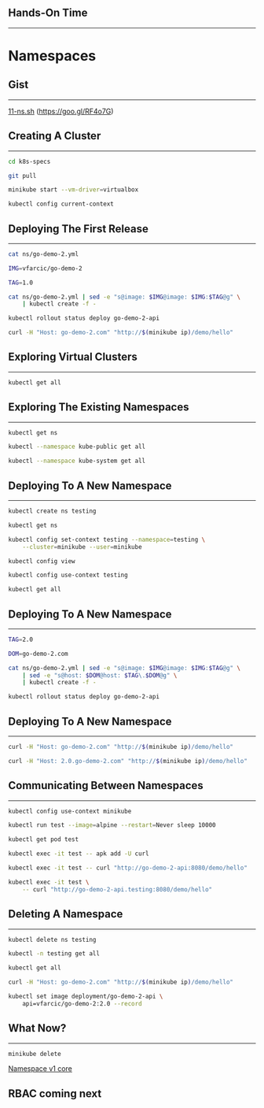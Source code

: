 ## Hands-On Time

---

# Namespaces


## Gist

---

[11-ns.sh](https://gist.github.com/6e0a03df4c64a9248fbb68673c1ab719) (https://goo.gl/RF4o7G)


## Creating A Cluster

---

```bash
cd k8s-specs

git pull

minikube start --vm-driver=virtualbox

kubectl config current-context
```


## Deploying The First Release

---

```bash
cat ns/go-demo-2.yml

IMG=vfarcic/go-demo-2

TAG=1.0

cat ns/go-demo-2.yml | sed -e "s@image: $IMG@image: $IMG:$TAG@g" \
    | kubectl create -f -

kubectl rollout status deploy go-demo-2-api

curl -H "Host: go-demo-2.com" "http://$(minikube ip)/demo/hello"
```


## Exploring Virtual Clusters

---

```bash
kubectl get all
```


<!-- .slide: data-background="img/go-demo-2.png" data-background-size="contain" -->


## Exploring The Existing Namespaces

---

```bash
kubectl get ns
```


<!-- .slide: data-background="img/default-ns.png" data-background-size="contain" -->


```bash
kubectl --namespace kube-public get all

kubectl --namespace kube-system get all
```


<!-- .slide: data-background="img/kube-system-ns.png" data-background-size="contain" -->


## Deploying To A New Namespace

---

```bash
kubectl create ns testing

kubectl get ns

kubectl config set-context testing --namespace=testing \
    --cluster=minikube --user=minikube

kubectl config view

kubectl config use-context testing

kubectl get all
```


## Deploying To A New Namespace

---

```bash
TAG=2.0

DOM=go-demo-2.com

cat ns/go-demo-2.yml | sed -e "s@image: $IMG@image: $IMG:$TAG@g" \
    | sed -e "s@host: $DOM@host: $TAG\.$DOM@g" \
    | kubectl create -f -

kubectl rollout status deploy go-demo-2-api
```


<!-- .slide: data-background="img/testing-ns.png" data-background-size="contain" -->


## Deploying To A New Namespace

---

```bash
curl -H "Host: go-demo-2.com" "http://$(minikube ip)/demo/hello"

curl -H "Host: 2.0.go-demo-2.com" "http://$(minikube ip)/demo/hello"
```


## Communicating Between Namespaces

---

```bash
kubectl config use-context minikube

kubectl run test --image=alpine --restart=Never sleep 10000

kubectl get pod test

kubectl exec -it test -- apk add -U curl

kubectl exec -it test -- curl "http://go-demo-2-api:8080/demo/hello"

kubectl exec -it test \
    -- curl "http://go-demo-2-api.testing:8080/demo/hello"
```


## Deleting A Namespace

---

```bash
kubectl delete ns testing

kubectl -n testing get all

kubectl get all

curl -H "Host: go-demo-2.com" "http://$(minikube ip)/demo/hello"

kubectl set image deployment/go-demo-2-api \
    api=vfarcic/go-demo-2:2.0 --record
```


## What Now?

---

```bash
minikube delete
```

[Namespace v1 core](https://v1-8.docs.kubernetes.io/docs/api-reference/v1.8/#Namespace-v1-core)

## RBAC coming next<!-- .element: class="fragment" -->
